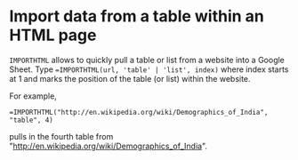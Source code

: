 # Import data from a table within an HTML page

`IMPORTHTML` allows to quickly pull a table or list from a website into a Google Sheet. Type `=IMPORTHTML(url, 'table' | 'list', index)` where index starts at 1 and marks the position of the table (or list) within the website.

For example,

```
=IMPORTHTML("http://en.wikipedia.org/wiki/Demographics_of_India", "table", 4)
```

pulls in the fourth table from "http://en.wikipedia.org/wiki/Demographics_of_India".
